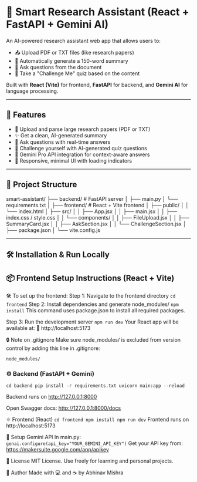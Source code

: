 # 🧠 Smart Research Assistant (React + FastAPI + Gemini AI)

An AI-powered research assistant web app that allows users to:

- 📤 Upload PDF or TXT files (like research papers)
- 📝 Automatically generate a 150-word summary
- 🤖 Ask questions from the document
- 🧠 Take a "Challenge Me" quiz based on the content

Built with **React (Vite)** for frontend, **FastAPI** for backend, and **Gemini AI** for language processing.

---

## 🚀 Features

- 📄 Upload and parse large research papers (PDF or TXT)
- ✨ Get a clean, AI-generated summary
- 🤔 Ask questions with real-time answers
- 🎯 Challenge yourself with AI-generated quiz questions
- 💬 Gemini Pro API integration for context-aware answers
- 💅 Responsive, minimal UI with loading indicators

---

## 📁 Project Structure
smart-assistant/
├── backend/ # FastAPI server
│ ├── main.py
│ └── requirements.txt
│
├── frontend/ # React + Vite frontend
│ ├── public/
│ │ └── index.html
│ ├── src/
│ │ ├── App.jsx
│ │ ├── main.jsx
│ │ ├── index.css / style.css
│ │ └── components/
│ │ ├── FileUpload.jsx
│ │ ├── SummaryCard.jsx
│ │ ├── AskSection.jsx
│ │ └── ChallengeSection.jsx
│ ├── package.json
│ └── vite.config.js


---

## 🛠️ Installation & Run Locally
## 📦 Frontend Setup Instructions (React + Vite)
🛠️ To set up the frontend:
Step 1: Navigate to the frontend directory
`cd frontend`
Step 2: Install dependencies and generate node_modules/
`npm install`
This command uses package.json to install all required packages.

Step 3: Run the development server
`npm run dev`
Your React app will be available at:
🔗 http://localhost:5173

🔒 Note on .gitignore
Make sure node_modules/ is excluded from version control by adding this line in .gitignore:

`node_modules/`

### ⚙️ Backend (FastAPI + Gemini)

`cd backend
pip install -r requirements.txt
uvicorn main:app --reload`

Backend runs on http://127.0.0.1:8000

Open Swagger docs: http://127.0.0.1:8000/docs

⚛️ Frontend (React)
`cd frontend
npm install
npm run dev`
Frontend runs on http://localhost:5173

🔑 Setup Gemini API
In main.py:
`genai.configure(api_key="YOUR_GEMINI_API_KEY")`
Get your API key from: https://makersuite.google.com/app/apikey


📄 License
MIT License. Use freely for learning and personal projects.

🙌 Author
Made with 💻 and ☕ by Abhinav Mishra
